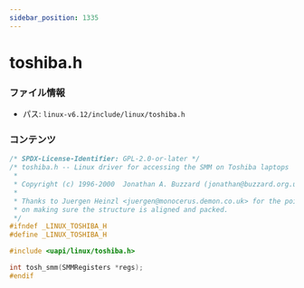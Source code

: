 ```yaml
---
sidebar_position: 1335
---
```

# toshiba.h

### ファイル情報

- パス: `linux-v6.12/include/linux/toshiba.h`

### コンテンツ

```h
/* SPDX-License-Identifier: GPL-2.0-or-later */
/* toshiba.h -- Linux driver for accessing the SMM on Toshiba laptops 
 *
 * Copyright (c) 1996-2000  Jonathan A. Buzzard (jonathan@buzzard.org.uk)
 *
 * Thanks to Juergen Heinzl <juergen@monocerus.demon.co.uk> for the pointers
 * on making sure the structure is aligned and packed.
 */
#ifndef _LINUX_TOSHIBA_H
#define _LINUX_TOSHIBA_H

#include <uapi/linux/toshiba.h>

int tosh_smm(SMMRegisters *regs);
#endif

```
